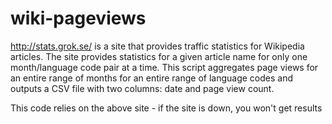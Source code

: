 # wiki-pageviews

http://stats.grok.se/ is a site that provides traffic statistics for Wikipedia articles. The site provides statistics for a given article name for only one month/language code pair at a time. This script aggregates page views for an entire range of months for an entire range of language codes and outputs a CSV file with two columns: date and page view count.

This code relies on the above site - if the site is down, you won't get results
